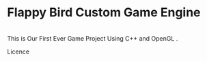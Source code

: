<h1>Flappy Bird Custom Game Engine</h1> 
<br>
This is Our First Ever Game Project Using C++ and OpenGL .

Licence 
